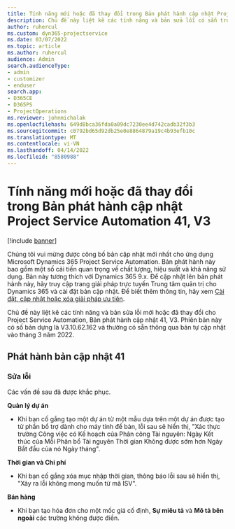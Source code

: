 ```yaml
---
title: Tính năng mới hoặc đã thay đổi trong Bản phát hành cập nhật Project Service Automation 41, V3
description: Chủ đề này liệt kê các tính năng và bản sửa lỗi có sẵn trong Microsoft Dynamics 365 Project Service Automation Bản phát hành cập nhật 41, V3.
author: ruhercul
ms.custom: dyn365-projectservice
ms.date: 03/07/2022
ms.topic: article
ms.author: ruhercul
audience: Admin
search.audienceType:
- admin
- customizer
- enduser
search.app:
- D365CE
- D365PS
- ProjectOperations
ms.reviewer: johnmichalak
ms.openlocfilehash: 649d8bca36fda0a09dc7230ee4d742cadb32f3b3
ms.sourcegitcommit: c0792bd65d92db25e0e8864879a19c4b93efb10c
ms.translationtype: MT
ms.contentlocale: vi-VN
ms.lasthandoff: 04/14/2022
ms.locfileid: "8580988"
---
```

# <a name="whats-new-or-changed-in-project-service-automation-update-release-41-v3"></a>Tính năng mới hoặc đã thay đổi trong Bản phát hành cập nhật Project Service Automation 41, V3

[!include [banner](../includes/psa-now-project-operations.md)]

Chúng tôi vui mừng được công bố bản cập nhật mới nhất cho ứng dụng Microsoft Dynamics 365 Project Service Automation. Bản phát hành này bao gồm một số cải tiến quan trọng về chất lượng, hiệu suất và khả năng sử dụng. Bản này tương thích với Dynamics 365 9.x. Để cập nhật lên bản phát hành này, hãy truy cập trang giải pháp trực tuyến Trung tâm quản trị cho Dynamics 365 và cài đặt bản cập nhật. Để biết thêm thông tin, hãy xem [Cài đặt, cập nhật hoặc xóa giải pháp ưu tiên](/power-platform/admin/install-remove-preferred-solution).

Chủ đề này liệt kê các tính năng và bản sửa lỗi mới hoặc đã thay đổi cho Project Service Automation, Bản phát hành cập nhật 41, V3. Phiên bản này có số bản dựng là V3.10.62.162 và thường có sẵn thông qua bản tự cập nhật vào tháng 3 năm 2022.

## <a name="update-release-41"></a>Phát hành bản cập nhật 41

### <a name="bug-fixes"></a>Sửa lỗi

Các vấn đề sau đã được khắc phục.

**Quản lý dự án**
- Khi bạn cố gắng tạo một dự án từ một mẫu dựa trên một dự án được tạo từ phần bổ trợ dành cho máy tính để bàn, lỗi sau sẽ hiển thị, "Xác thực trường Công việc có Kế hoạch của Phân công Tài nguyên: Ngày Kết thúc của Mỗi Phân bổ Tài nguyên Thời gian Không được sớm hơn Ngày Bắt đầu của nó Ngày tháng".

**Thời gian và Chi phí**
- Khi bạn cố gắng xóa mục nhập thời gian, thông báo lỗi sau sẽ hiển thị, "Xảy ra lỗi không mong muốn từ mã ISV".

**Bán hàng**
- Khi bạn tạo hóa đơn cho một mốc giá cố định, **Sự miêu tả** và **Mô tả bên ngoài** các trường không được điền. 
